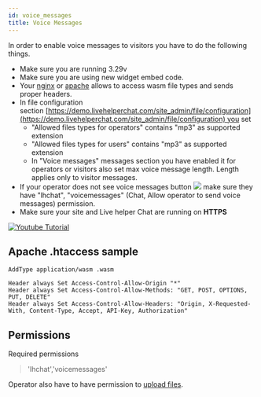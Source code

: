 ```yaml
---
id: voice_messages
title: Voice Messages
---
```


In order to enable voice messages to visitors you have to do the following things.

* Make sure you are running 3.29v
* Make sure you are using new widget embed code.
* Your [nginx](nginx-configuration-tips.md) or [apache](https://blog.addpipe.com/recording-mp3-audio-in-html5-using-vmsg-a-webassembly-library-based-on-lame/) allows to access wasm file types and sends proper headers.
* In file configuration section [https://demo.livehelperchat.com/site_admin/file/configuration](https://demo.livehelperchat.com/site_admin/file/configuration) you set
  * "Allowed files types for operators" contains "mp3" as supported extension
  * "Allowed files types for users" contains "mp3" as supported extension
  * In "Voice messages" messages section you have enabled it for operators or visitors also set max voice message length. Length applies only to visitor messages.
* If your operator does not see voice messages button ![](https://livehelperchat.com/var/media/files/voice.jpg) make sure they have "lhchat", "voicemessages" (Chat, Allow operator to send voice messages) permission.
* Make sure your site and Live helper Chat are running on **HTTPS**

[![Youtube Tutorial](https://img.youtube.com/vi/yTGwGdkBCyk/0.jpg)](https://youtu.be/yTGwGdkBCyk?t=92)

## Apache .htaccess sample

```apacheconfig
AddType application/wasm .wasm

Header always Set Access-Control-Allow-Origin "*"
Header always Set Access-Control-Allow-Methods: "GET, POST, OPTIONS, PUT, DELETE"
Header always Set Access-Control-Allow-Headers: "Origin, X-Requested-With, Content-Type, Accept, API-Key, Authorization"
```

## Permissions

Required permissions

> 'lhchat','voicemessages'

Operator also have to have permission to [upload files](chat/files.md#permissions).